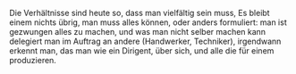 Die Verhältnisse sind heute so, dass man vielfältig sein muss, Es bleibt einem nichts übrig, man muss alles können, oder anders formuliert: 
man ist gezwungen alles zu machen, und was man nicht selber machen kann delegiert man im Auftrag an andere (Handwerker, Techniker), 
irgendwann erkennt man, das man wie ein Dirigent, über sich, und alle die für einem produzieren.